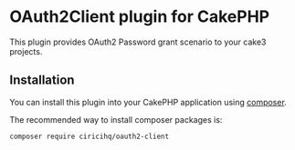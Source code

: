 # OAuth2Client plugin for CakePHP

This plugin provides OAuth2 Password grant scenario to your cake3 projects.

## Installation

You can install this plugin into your CakePHP application using [composer](http://getcomposer.org).

The recommended way to install composer packages is:

```
composer require ciricihq/oauth2-client
```
